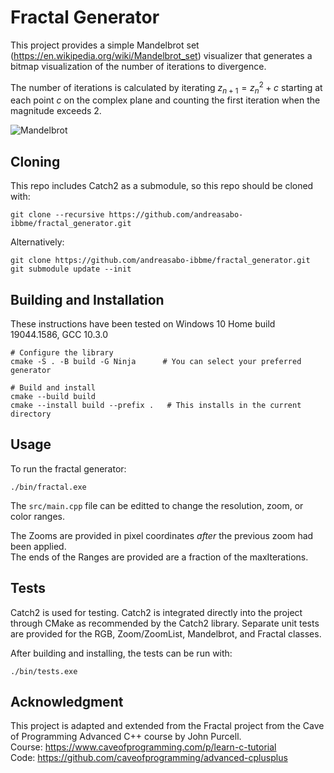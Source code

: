 # Fractal Generator

This project provides a simple Mandelbrot set (https://en.wikipedia.org/wiki/Mandelbrot_set) visualizer that generates a bitmap visualization of the number of iterations to divergence. 

The number of iterations is calculated by iterating $z_{n+1} = z_n^2+ c$ starting at each point $c$ on the complex plane and counting the first iteration when the magnitude exceeds 2. 

![Mandelbrot](./mandelbrot.bmp)

## Cloning
This repo includes Catch2 as a submodule, so this repo should be cloned with:

```
git clone --recursive https://github.com/andreasabo-ibbme/fractal_generator.git
```

Alternatively:
```
git clone https://github.com/andreasabo-ibbme/fractal_generator.git
git submodule update --init
```

## Building and Installation
These instructions have been tested on Windows 10 Home build 19044.1586, GCC 10.3.0

```
# Configure the library
cmake -S . -B build -G Ninja      # You can select your preferred generator

# Build and install
cmake --build build 
cmake --install build --prefix .   # This installs in the current directory
```

## Usage
To run the fractal generator:
```
./bin/fractal.exe
```

The `src/main.cpp` file can be editted to change the resolution, zoom, or color ranges.  

The Zooms are provided in pixel coordinates *after* the previous zoom had been applied.  
The ends of the Ranges are provided are a fraction of the maxIterations. 


## Tests
Catch2 is used for testing. Catch2 is integrated directly into the project through CMake as recommended by the Catch2 library. Separate unit tests are provided for the RGB, Zoom/ZoomList, Mandelbrot, and Fractal classes. 

After building and installing, the tests can be run with:
```
./bin/tests.exe
```


## Acknowledgment 
This project is adapted and extended from the Fractal project from the Cave of Programming Advanced C++ course by John Purcell.  
Course: https://www.caveofprogramming.com/p/learn-c-tutorial  
Code: https://github.com/caveofprogramming/advanced-cplusplus
